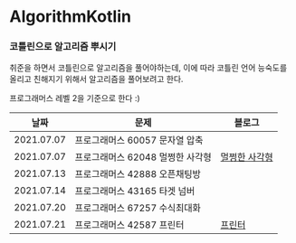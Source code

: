 # AlgorithmKotlin
### 코틀린으로 알고리즘 뿌시기

취준을 하면서 코틀린으로 알고리즘을 풀어야하는데, 
이에 따라 코틀린 언어 능숙도를 올리고 친해지기 위해서 알고리즘을 풀어보려고 한다.

프로그래머스 레벨 2을 기준으로 한다 :)

| 날짜       | 문제                           | 블로그 |
| ---------- | ------------------------------ | ------ |
| 2021.07.07 | 프로그래머스 60057 문자열 압축 |        |
| 2021.07.07 | 프로그래머스 62048 멀쩡한 사각형 |  [멀쩡한 사각형](https://velog.io/@huijiny/kotlin-%ED%94%84%EB%A1%9C%EA%B7%B8%EB%9E%98%EB%A8%B8%EC%8A%A4-62048-%EB%A9%80%EC%A9%A1%ED%95%9C-%EC%82%AC%EA%B0%81%ED%98%95)      |
| 2021.07.13 | 프로그래머스 42888 오픈채팅방 |        |
| 2021.07.14 | 프로그래머스 43165 타겟 넘버 |        |
| 2021.07.20 | 프로그래머스 67257 수식최대화 |        |
| 2021.07.21 | 프로그래머스 42587 프린터 | [프린터](https://velog.io/@huijiny/%ED%94%84%EB%A1%9C%EA%B7%B8%EB%9E%98%EB%A8%B8%EC%8A%A4-%ED%94%84%EB%A6%B0%ED%84%B0-Kotlin)       |

